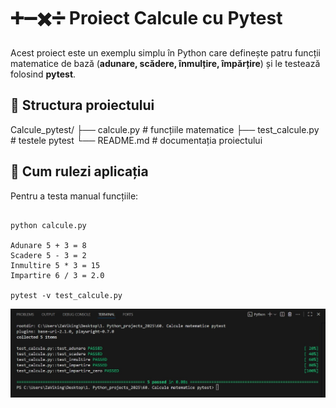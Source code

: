 # ➕➖✖️➗ Proiect Calcule cu Pytest

Acest proiect este un exemplu simplu în Python care definește patru funcții matematice de bază (**adunare, scădere, înmulțire, împărțire**) și le testează folosind **pytest**.

## 📂 Structura proiectului

Calcule_pytest/
├── calcule.py # funcțiile matematice
├── test_calcule.py # testele pytest
└── README.md # documentația proiectului

## 🚀 Cum rulezi aplicația
Pentru a testa manual funcțiile:
```

python calcule.py

Adunare 5 + 3 = 8
Scadere 5 - 3 = 2
Inmultire 5 * 3 = 15
Impartire 6 / 3 = 2.0

pytest -v test_calcule.py
```
![](https://github.com/AdrianCTurcu/calcul_pytest/blob/main/calcul.jpg)
